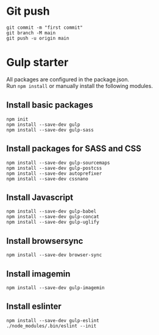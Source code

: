 # Git push
```
git commit -m "first commit"
git branch -M main
git push -u origin main
```
# Gulp starter

All packages are configured in the package.json.  
Run `npm install` or manually install the following modules.

## Install basic packages
```
npm init
npm install --save-dev gulp
npm install --save-dev gulp-sass
```

## Install packages for SASS and CSS
```
npm install --save-dev gulp-sourcemaps
npm install --save-dev gulp-postcss
npm install --save-dev autoprefixer
npm install --save-dev cssnano
```

## Install Javascript
```
npm install --save-dev gulp-babel
npm install --save-dev gulp-concat
npm install --save-dev gulp-uglify
```

## Install browsersync
```
npm install --save-dev browser-sync
```

## Install imagemin
```
npm install --save-dev gulp-imagemin
```

## Install eslinter
```
npm install --save-dev gulp-eslint
./node_modules/.bin/eslint --init
```

